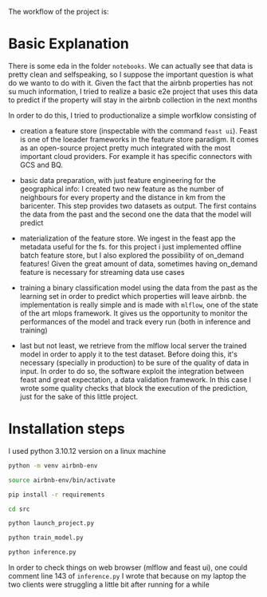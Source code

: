 The workflow of the project is:

# Basic Explanation
There is some eda in the folder `notebooks`.
We can actually see that data is pretty clean and selfspeaking, so I suppose the important question is what do we wanto to do with it.
Given the fact that the airbnb properties has not su much information, I tried to realize a basic e2e project that uses this data to predict if the property will stay in the airbnb collection in the next months

In order to do this, I tried to productionalize a simple worfklow consisting of
- creation a feature store (inspectable with the command `feast ui`). Feast is one of the loeader frameworks in the feature store paradigm. It comes as an open-source project pretty much integrated with the most important cloud providers. For example it has specific connectors with GCS and BQ.

- basic data preparation, with just feature engineering for the geographical info: I created two new feature as the number of neighbours for every property and the distance in km from the baricenter. This step provides two datasets as output. The first contains the data from the past and the second one the data that the model will predict

- materialization of the feature store. We ingest in the feast app the metadata useful for the fs. for this project i just implemented offline batch feature store, but I also explored the possibility of on_demand features! Given the great amount of data, sometimes having on_demand feature is necessary for streaming data use cases

- training a binary classification model using the data from the past as the learning set in order to predict which properties will leave airbnb. the implementation is really simple and is made with `mlflow`, one of the state of the art mlops framework. It gives us the opportunity to monitor the performances of the model and track every run (both in inference and training)

- last but not least, we retrieve from the mlflow local server the trained model in order to apply it to the test dataset. Before doing this, it's necessary (specially in production) to be sure of the quality of data in input. In order to do so, the software exploit the integration between feast and great expectation, a data validation framework.
In this case I wrote some quality checks that block the execution of the prediction, just for the sake of this little project.

# Installation steps
I used python 3.10.12 version on a linux machine

```sh
python -m venv airbnb-env
```

```sh
source airbnb-env/bin/activate
```

```sh
pip install -r requirements
```

```sh
cd src
```

```sh
python launch_project.py
```

```sh
python train_model.py
```

```sh
python inference.py
```

In order to check things on web browser (mlflow and feast ui), one could comment line 143 of `inference.py`
I wrote that because on my laptop the two clients were struggling a little bit after running for a while
